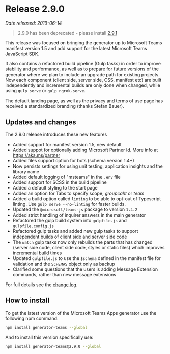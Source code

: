# Release 2.9.0

*Date released: 2019-06-14*

> 2.9.0 has been deprecated - please install [2.9.1](./Release-notes-2.9.1)

This release was focused on bringing the generator up to Microsoft Teams manifest version 1.5 and add support for the latest Microsoft Teams JavaScript SDK. 

It also contains a refactored build pipeline (Gulp tasks) in order to improve stability and performance, as well as to prepare for future versions of the generator where we plan to include an upgrade path for existing projects. Now each component (client side, server side, CSS, manifest etc) are built independently and incremental builds are only done when changed, while using `gulp serve` or `gulp ngrok-serve`.

The default landing page, as well as the privacy and terms of use page has received a standardized branding (thanks Stefan Bauer).

## Updates and changes
The 2.9.0 release introduces these new features

* Added support for manifest version 1.5, new default
* Added suppot for optionally adding Microsoft Partner Id. More info at https://aka.ms/partner 
* Added files support option for bots (schema version 1.4+)
* Now persists settings for using unit testing, application insights and the library name
* Added default logging of "msteams" in the `.env` file
* Added support for SCSS in the build pipeline
* Added a default styling to the start page
* Added an option for Tabs to specify scope; *groupcaht* or *team*
* Added a build option called `linting` to be able to opt-out of Typescript linting. Use `gulp serve --no-linting` for faster builds.
* Updated the `@microsoft/teams-js` package to version `1.4.2`
* Added strict handling of inquirer answers in the main generator
* Refactored the gulp build system into `gulpfile.js` and `gulpfile.config.js`
* Refactored gulp tasks and added new gulp tasks to support independent builds of client side and server side code
* The `watch` gulp tasks now only rebuilds the parts that has changed (server side code, client side code, styles or static files) which improves incremental build times
* Updated `gulpfile.js` to use the `$schema` defined in the manifest file for validation and the `SCHEMAS` object only as backup
* Clarified some questions that the users is adding Message Extension commands, rather than new message extensions

For full details see the [change log](https://github.com/pnp/generator-teams/blob/52907a4e2cae0fc8e9c1bf873f6891f878a20e6d/CHANGELOG.md).

## How to install

To get the latest version of the Microsoft Teams Apps generator use the following npm command:

``` bash
npm install generator-teams --global
```

And to install this version specifically use:

``` bash
npm install generator-teams@2.9.0 --global
```
